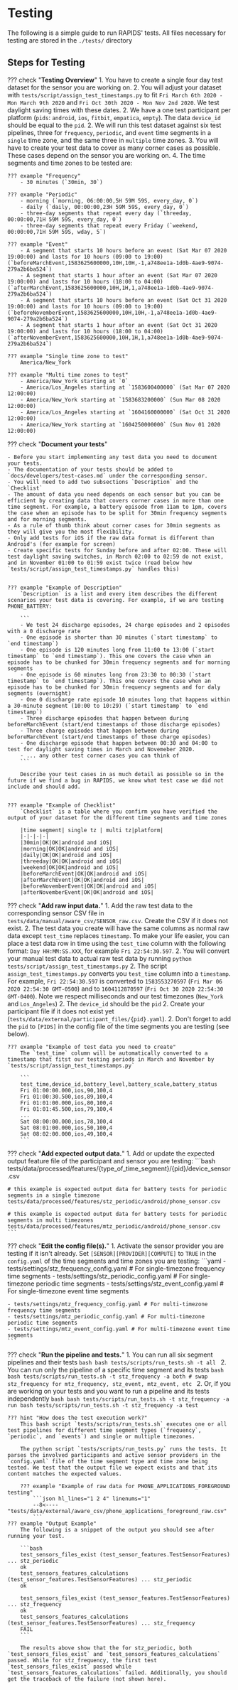 # Testing

The following is a simple guide to run RAPIDS' tests. All files necessary for testing are stored in the `./tests/` directory

## Steps for Testing

??? check "**Testing Overview**"
    1. You have to create a single four day test dataset for the sensor you are working on. 
    2. You will adjust your dataset with `tests/script/assign_test_timestamps.py` to fit `Fri March 6th 2020 - Mon March 9th 2020` and `Fri Oct 30th 2020 - Mon Nov 2nd 2020`. We test daylight saving times with these dates.
    2. We have a one test participant per platform (`pids`: `android`, `ios`, `fitbit`, `empatica`, `empty`). The data `device_id` should be equal to the `pid`.
    2. We will run this test dataset against six test pipelines, three for `frequency`, `periodic`, and `event` time segments in a `single` time zone, and the same three in `multiple` time zones.
    3. You will have to create your test data to cover as many corner cases as possible. These cases depend on the sensor you are working on.
    4. The time segments and time zones to be tested are:

    ??? example "Frequency"
        - 30 minutes (`30min, 30`)

    ??? example "Periodic"
        - morning (`morning, 06:00:00,5H 59M 59S, every_day, 0`)
        - daily (`daily, 00:00:00,23H 59M 59S, every_day, 0`)
        - three-day segments that repeat every day (`threeday, 00:00:00,71H 59M 59S, every_day, 0`)
        - three-day segments that repeat every Friday (`weekend, 00:00:00,71H 59M 59S, wday, 5`)

    ??? example "Event"
        - A segment that starts 10 hours before an event (Sat Mar 07 2020 19:00:00) and lasts for 10 hours (09:00 to 19:00) (`beforeMarchEvent,1583625600000,10H,10H,-1,a748ee1a-1d0b-4ae9-9074-279a2b6ba524`)
        - A segment that starts 1 hour after an event (Sat Mar 07 2020 19:00:00) and lasts for 10 hours (18:00 to 04:00) (`afterMarchEvent,1583625600000,10H,1H,1,a748ee1a-1d0b-4ae9-9074-279a2b6ba524`)
        - A segment that starts 10 hours before an event (Sat Oct 31 2020 19:00:00) and lasts for 10 hours (09:00 to 19:00) (`beforeNovemberEvent,1583625600000,10H,10H,-1,a748ee1a-1d0b-4ae9-9074-279a2b6ba524`)
        - A segment that starts 1 hour after an event (Sat Oct 31 2020 19:00:00) and lasts for 10 hours (18:00 to 04:00) (`afterNovemberEvent,1583625600000,10H,1H,1,a748ee1a-1d0b-4ae9-9074-279a2b6ba524`)

    ??? example "Single time zone to test"
        America/New_York

    ??? example "Multi time zones to test"
        - America/New_York starting at `0`
        - America/Los_Angeles starting at `1583600400000` (Sat Mar 07 2020 12:00:00)
        - America/New_York starting at `1583683200000` (Sun Mar 08 2020 12:00:00)
        - America/Los_Angeles starting at `1604160000000` (Sat Oct 31 2020 12:00:00)
        - America/New_York starting at `1604250000000` (Sun Nov 01 2020 12:00:00)

??? check "**Document your tests**"

    - Before you start implementing any test data you need to document your tests. 
    - The documentation of your tests should be added to `docs/developers/test-cases.md` under the corresponding sensor. 
    - You will need to add two subsections `Description` and the `Checklist`
    - The amount of data you need depends on each sensor but you can be efficient by creating data that covers corner cases in more than one time segment. For example, a battery episode from 11am to 1pm, covers the case when an episode has to be split for 30min frequency segments and for morning segments.
    - As a rule of thumb think about corner cases for 30min segments as they will give you the most flexibility.
    - Only add tests for iOS if the raw data format is different than Android's (for example for screen)
    - Create specific tests for Sunday before and after 02:00. These will test daylight saving switches, in March 02:00 to 02:59 do not exist, and in November 01:00 to 01:59 exist twice (read below how `tests/script/assign_test_timestamps.py` handles this)


    ??? example "Example of Description"
        `Description` is a list and every item describes the different scenarios your test data is covering. For example, if we are testing PHONE_BATTERY:

        ```
        - We test 24 discharge episodes, 24 charge episodes and 2 episodes with a 0 discharge rate
        - One episode is shorter than 30 minutes (`start timestamp` to `end timestamp`)
        - One episode is 120 minutes long from 11:00 to 13:00 (`start timestamp` to `end timestamp`). This one covers the case when an episode has to be chunked for 30min frequency segments and for morning segments
        - One episode is 60 minutes long from 23:30 to 00:30 (`start timestamp` to `end timestamp`). This one covers the case when an episode has to be chunked for 30min frequency segments and for daly segments (overnight)
        - One 0 discharge rate episode 10 minutes long that happens within a 30-minute segment (10:00 to 10:29) (`start timestamp` to `end timestamp`)
        - Three discharge episodes that happen between during beforeMarchEvent (start/end timestamps of those discharge episodes)
        - Three charge episodes that happen between during beforeMarchEvent (start/end timestamps of those charge episodes)
        - One discharge episode that happen between 00:30 and 04:00 to test for daylight saving times in March and Novemeber 2020.
        - ... any other test corner cases you can think of
        ```

        Describe your test cases in as much detail as possible so in the future if we find a bug in RAPIDS, we know what test case we did not include and should add.

    
    ??? example "Example of Checklist"
        `Checklist` is a table where you confirm you have verified the output of your dataset for the different time segments and time zones

        |time segment| single tz | multi tz|platform|
        |-|-|-|-|
        |30min|OK|OK|android and iOS|
        |morning|OK|OK|android and iOS|
        |daily|OK|OK|android and iOS|
        |threeday|OK|OK|android and iOS|
        |weekend|OK|OK|android and iOS|
        |beforeMarchEvent|OK|OK|android and iOS|
        |afterMarchEvent|OK|OK|android and iOS|
        |beforeNovemberEvent|OK|OK|android and iOS|
        |afterNovemberEvent|OK|OK|android and iOS|


??? check "**Add raw input data.**"
    1. Add the raw test data to the corresponding sensor CSV file in `tests/data/manual/aware_csv/SENSOR_raw.csv`. Create the CSV if it does not exist.
    2. The test data you create will have the same columns as normal raw data except `test_time` replaces `timestamp`. To make your life easier, you can place a test data row in time using the `test_time` column with the following format: `Day HH:MM:SS.XXX`, for example `Fri 22:54:30.597`.
    2. You will convert your manual test data to actual raw test data by running `python tests/script/assign_test_timestamps.py`
    2. The script `assign_test_timestamps.py` converts you `test_time` column into a `timestamp`. For example, `Fri 22:54:30.597` is converted to `1583553270597` (`Fri Mar 06 2020 22:54:30 GMT-0500`) and to `1604112870597` (`Fri Oct 30 2020 22:54:30 GMT-0400`). Note we respect milliseconds and our test timezones (`New_York` and `Los_Angeles`)
    2. The `device_id` should be the `pid`
    2. Create your participant file if it does not exist yet (`tests/data/external/participant_files/{pid}.yaml`). 
    2. Don't forget to add the `pid` to  `[PIDS]` in the config file of the time segments you are testing (see below). 

    ??? example "Example of test data you need to create"
        The `test_time` column will be automatically converted to a timestamp that fitst our testing periods in March and November by `tests/script/assign_test_timestamps.py`

        ```
        test_time,device_id,battery_level,battery_scale,battery_status
        Fri 01:00:00.000,ios,90,100,4
        Fri 01:00:30.500,ios,89,100,4
        Fri 01:01:00.000,ios,80,100,4
        Fri 01:01:45.500,ios,79,100,4
        ...
        Sat 08:00:00.000,ios,78,100,4
        Sat 08:01:00.000,ios,50,100,4
        Sat 08:02:00.000,ios,49,100,4
        ```

??? check "**Add expected output data.**"
    1. Add or update the expected output feature file of the participant and sensor you are testing:
    ```bash
    tests/data/processed/features/{type_of_time_segment}/{pid}/device_sensor.csv 
    
    # this example is expected output data for battery tests for periodic segments in a single timezone
    tests/data/processed/features/stz_periodic/android/phone_sensor.csv 

    # this example is expected output data for battery tests for periodic segments in multi timezones
    tests/data/processed/features/mtz_periodic/android/phone_sensor.csv 
    ```

??? check "**Edit the config file(s).**"
    1. Activate the sensor provider you are testing if it isn't already. Set `[SENSOR][PROVIDER][COMPUTE]` to `TRUE` in the `config.yaml` of the time segments and time zones you are testing:
    ```yaml
    - tests/settings/stz_frequency_config.yaml # For single-timezone frequency time segments
    - tests/settings/stz_periodic_config.yaml # For single-timezone periodic time segments
    - tests/settings/stz_event_config.yaml # For single-timezone event time segments

    - tests/settings/mtz_frequency_config.yaml # For multi-timezone frequency time segments
    - tests/settings/mtz_periodic_config.yaml # For multi-timezone periodic time segments
    - tests/settings/mtz_event_config.yaml # For multi-timezone event time segments
    ```
??? check "**Run the pipeline and tests.**"
    1. You can run all six segment pipelines and their tests
    ```bash
    bash tests/scripts/run_tests.sh -t all
    ```
    2. You can run only the pipeline of a specific time segment and its tests
    ```bash
    bash tests/scripts/run_tests.sh -t stz_frequency -a both # swap stz_frequency for mtz_frequency, stz_event, mtz_event, etc
    ```
    2. Or, if you are working on your tests and you want to run a pipeline and its tests independently
    ```bash
    bash tests/scripts/run_tests.sh -t stz_frequency -a run
    bash tests/scripts/run_tests.sh -t stz_frequency -a test
    ```

    ??? hint "How does the test execution work?"
        This bash script `tests/scripts/run_tests.sh` executes one or all test pipelines for different time segment types (`frequency`, `periodic`, and `events`) and single or multiple timezones.

        The python script `tests/scripts/run_tests.py` runs the tests. It parses the involved participants and active sensor providers in the `config.yaml` file of the time segment type and time zone being tested. We test that the output file we expect exists and that its content matches the expected values.

        ??? example "Example of raw data for PHONE_APPLICATIONS_FOREGROUND testing"
            ```json hl_lines="1 2 4" linenums="1"
            --8<---- "tests/data/external/aware_csv/phone_applications_foreground_raw.csv"
            ```
    ??? example "Output Example"
        The following is a snippet of the output you should see after running your test.

        ```bash
        test_sensors_files_exist (test_sensor_features.TestSensorFeatures) ... stz_periodic
        ok
        test_sensors_features_calculations (test_sensor_features.TestSensorFeatures) ... stz_periodic
        ok

        test_sensors_files_exist (test_sensor_features.TestSensorFeatures) ... stz_frequency
        ok
        test_sensors_features_calculations (test_sensor_features.TestSensorFeatures) ... stz_frequency
        FAIL
        ```

        The results above show that the for stz_periodic, both `test_sensors_files_exist` and `test_sensors_features_calculations` passed. While for stz_frequency, the first test `test_sensors_files_exist` passed while `test_sensors_features_calculations` failed. Additionally, you should get the traceback of the failure (not shown here).
